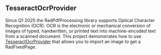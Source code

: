 ##  TesseractOcrProvider

Since Q1 2025 the RadPdfProcessing library supports Optical Character Recognition (OCR). OCR is the electronic or mechanical conversion of images of typed, handwritten, or printed text into machine-encoded text from a scanned document. 
This project demonstrates how to use [TesseractOcrProvider](https://docs.telerik.com/devtools/document-processing/libraries/radpdfprocessing/formats-and-conversion/ocr/ocrformatprovider) that allows you to import an image to get a RadFixedPage.

